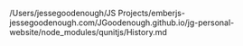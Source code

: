 /Users/jessegoodenough/JS Projects/emberjs-jessegoodenough.com/JGoodenough.github.io/jg-personal-website/node_modules/qunitjs/History.md
